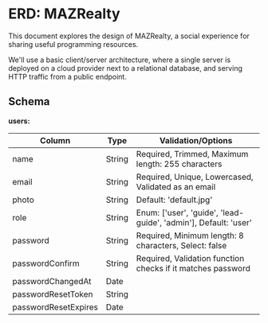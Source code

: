 # ERD: MAZRealty

This document explores the design of MAZRealty, a social experience for sharing useful programming resources.

We'll use a basic client/server architecture, where a single server is deployed on a cloud provider next to a relational database, and serving HTTP traffic from a public endpoint.

## Schema

**users:**

| Column               | Type   | Validation/Options                                              |
| -------------------- | ------ | --------------------------------------------------------------- |
| name                 | String | Required, Trimmed, Maximum length: 255 characters               |
| email                | String | Required, Unique, Lowercased, Validated as an email             |
| photo                | String | Default: 'default.jpg'                                          |
| role                 | String | Enum: ['user', 'guide', 'lead-guide', 'admin'], Default: 'user' |
| password             | String | Required, Minimum length: 8 characters, Select: false           |
| passwordConfirm      | String | Required, Validation function checks if it matches password     |
| passwordChangedAt    | Date   |                                                                 |
| passwordResetToken   | String |                                                                 |
| passwordResetExpires | Date   |                                                                 |
